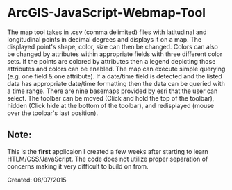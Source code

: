 # ArcGIS-JavaScript-Webmap-Tool
The map tool takes in .csv (comma delimited) files with latitudinal and longitudinal points in decimal degrees and displays it on a map. 
The displayed point's shape, color, size can then be changed. Colors can also be changed by attributes within 
appropriate fields with three different color sets. If the points are colored by attributes then a legend depicting 
those attributes and colors can be enabled. The map can execute simple querying (e.g. one field & one attribute).
If a date/time field is detected and the listed data has appropriate date/time formatting then the data can be queried
with a time range. There are nine basemaps provided by esri that the user can select. The toolbar can be moved (Click 
and hold the top of the toolbar), hidden (Click hide at the bottom of the toolbar), and redisplayed (mouse over the
toolbar's last position).

## Note:
This is the **first** applicaion I created a few weeks after starting to learn HTLM/CSS/JavaScript. The code does not utilize proper separation of concerns making it very difficult to build on from.

Created: 08/07/2015
